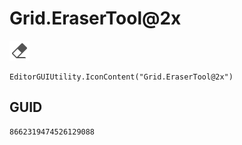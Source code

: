 # Grid.EraserTool@2x
![](/img/Grid.EraserTool@2x.png)

``` CSharp
EditorGUIUtility.IconContent("Grid.EraserTool@2x")
```
## GUID
```
8662319474526129088
```
